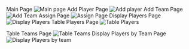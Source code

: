 Main Page
![Main page](https://github.com/abdul56-Boukhary57/football-php/assets/156978189/06cdb874-4dbd-4537-a713-c93d11106401)
Add Player Page
![Add player](https://github.com/abdul56-Boukhary57/football-php/assets/156978189/ae01b831-a6cc-4778-abeb-a9fb0beb7a9a)
Add Team Page
![Add Team](https://github.com/abdul56-Boukhary57/football-php/assets/156978189/e27d21ad-851e-40ea-b3cd-32ac5d2c6c4f)
Assign Page
![Assign Page](https://github.com/abdul56-Boukhary57/football-php/assets/156978189/00f66f1d-e2d8-4cf3-9b0d-066678bafa68)
Display Players Page
![Display Players](https://github.com/abdul56-Boukhary57/football-php/assets/156978189/69edb30d-6cdc-44a3-92f7-94c2bbfa09be)
Table Players Page
![Table Players](https://github.com/abdul56-Boukhary57/football-php/assets/156978189/4dd1b374-1988-4eb5-926b-87c3c0a8c9ef)

Table Teams Page
![Table Teams](https://github.com/abdul56-Boukhary57/football-php/assets/156978189/9082305c-2b92-47fb-ac7e-61e2950974e8)
Display Players by Team Page
![Display Players by team](https://github.com/abdul56-Boukhary57/football-php/assets/156978189/29421473-8501-4152-a4ce-663c6c763f14)
